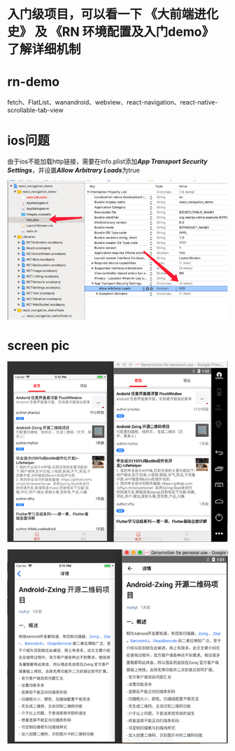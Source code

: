 # 入门级项目，可以看一下 《大前端进化史》 及 《RN 环境配置及入门demo》 了解详细机制 #

# rn-demo
fetch、FlatList、wanandroid、webview、react-navigation、react-native-scrollable-tab-view

# ios问题

由于ios不能加载http链接，需要在info.plist添加***App Transport Security Settings***，并设置***Allow Arbitrary Loads***为true

![pic](screen/ios.png)

# screen pic

![pic](screen/1.png)

![pic](screen/2.png)


